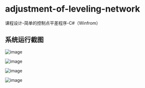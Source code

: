 # adjustment-of-leveling-network
  课程设计-简单的控制点平差程序-C#（Winfrom）


## 系统运行截图
  
  
![image](https://github.com/intMinor/adjustment-of-leveling-network/blob/master/Screenshots/1.png)

![image](https://github.com/intMinor/adjustment-of-leveling-network/blob/master/Screenshots/2.png)

![image](https://github.com/intMinor/adjustment-of-leveling-network/blob/master/Screenshots/3.png)

![image](https://github.com/intMinor/adjustment-of-leveling-network/blob/master/Screenshots/4.png)
